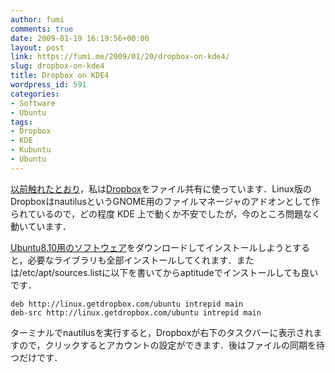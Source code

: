 ```yaml
---
author: fumi
comments: true
date: 2009-01-19 16:19:56+00:00
layout: post
link: https://fumi.me/2009/01/20/dropbox-on-kde4/
slug: dropbox-on-kde4
title: Dropbox on KDE4
wordpress_id: 591
categories:
- Software
- Ubuntu
tags:
- Dropbox
- KDE
- Kubuntu
- Ubuntu
---
```


[以前触れたとおり](http://fumi.me/2009/01/05/dropbox/)，私は[Dropbox](http://www.getdropbox.com/)をファイル共有に使っています．Linux版のDropboxはnautilusというGNOME用のファイルマネージャのアドオンとして作られているので，どの程度 KDE 上で動くか不安でしたが，今のところ問題なく動いています．

[Ubuntu8.10用のソフトウェア](http://www.getdropbox.com/downloading?os=lnx)をダウンロードしてインストールしようとすると，必要なライブラリも全部インストールしてくれます．または/etc/apt/sources.listに以下を書いてからaptitudeでインストールしても良いです．


```
deb http://linux.getdropbox.com/ubuntu intrepid main
deb-src http://linux.getdropbox.com/ubuntu intrepid main
```

ターミナルでnautilusを実行すると，Dropboxが右下のタスクバーに表示されますので，クリックするとアカウントの設定ができます．後はファイルの同期を待つだけです．
